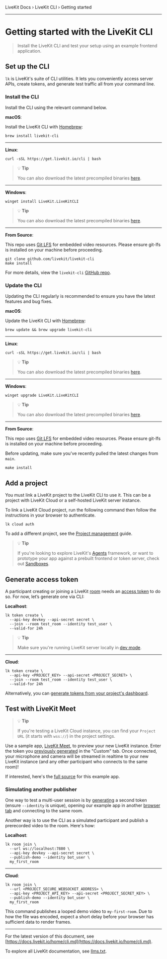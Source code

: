 LiveKit Docs › LiveKit CLI › Getting started

---

# Getting started with the LiveKit CLI

> Install the LiveKit CLI and test your setup using an example frontend application.

## Set up the CLI

`lk` is LiveKit's suite of CLI utilities. It lets you conveniently access server APIs, create tokens, and generate test traffic all from your command line.

### Install the CLI

Install the CLI using the relevant command below.

**macOS**:

Install the LiveKit CLI with [Homebrew](https://brew.sh/):

```text
brew install livekit-cli

```

---

**Linux**:

```text
curl -sSL https://get.livekit.io/cli | bash

```

> 💡 **Tip**
> 
> You can also download the latest precompiled binaries [here](https://github.com/livekit/livekit-cli/releases/latest).

---

**Windows**:

```text
winget install LiveKit.LiveKitCLI

```

> 💡 **Tip**
> 
> You can also download the latest precompiled binaries [here](https://github.com/livekit/livekit-cli/releases/latest).

---

**From Source**:

This repo uses [Git LFS](https://git-lfs.github.com/) for embedded video resources. Please ensure git-lfs is installed on your machine before proceeding.

```text
git clone github.com/livekit/livekit-cli
make install

```

For more details, view the `livekit-cli` [GitHub repo](https://github.com/livekit/livekit-cli#usage).

### Update the CLI

Updating the CLI regularly is recommended to ensure you have the latest features and bug fixes.

**macOS**:

Update the LiveKit CLI with [Homebrew](https://brew.sh/):

```text
brew update && brew upgrade livekit-cli

```

---

**Linux**:

```text
curl -sSL https://get.livekit.io/cli | bash

```

> 💡 **Tip**
> 
> You can also download the latest precompiled binaries [here](https://github.com/livekit/livekit-cli/releases/latest).

---

**Windows**:

```text
winget upgrade LiveKit.LiveKitCLI

```

> 💡 **Tip**
> 
> You can also download the latest precompiled binaries [here](https://github.com/livekit/livekit-cli/releases/latest).

---

**From Source**:

This repo uses [Git LFS](https://git-lfs.github.com/) for embedded video resources. Please ensure git-lfs is installed on your machine before proceeding.

Before updating, make sure you've recently pulled the latest changes from `main`.

```text
make install

```

## Add a project

You must link a LiveKit project to the LiveKit CLI to use it. This can be a project with LiveKit Cloud or a self-hosted LiveKit server instance.

To link a LiveKit Cloud project, run the following command then follow the instructions in your browser to authenticate.

```shell
lk cloud auth

```

To add a different project, see the [Project management](https://docs.livekit.io/home/cli/projects.md) guide.

> 💡 **Tip**
> 
> If you're looking to explore LiveKit's [Agents](https://docs.livekit.io/agents.md) framework, or want to prototype your app against a prebuilt frontend or token server, check out [Sandboxes](https://docs.livekit.io/home/cloud/sandbox.md).

## Generate access token

A participant creating or joining a LiveKit [room](https://docs.livekit.io/home/concepts/api-primitives.md) needs an [access token](https://docs.livekit.io/home/concepts/authentication.md) to do so. For now, let’s generate one via CLI:

**Localhost**:

```shell
lk token create \
  --api-key devkey --api-secret secret \
  --join --room test_room --identity test_user \
  --valid-for 24h

```

> 💡 **Tip**
> 
> Make sure you're running LiveKit server locally in [dev mode](https://docs.livekit.io/home/self-hosting/local.md#dev-mode).

---

**Cloud**:

```shell
lk token create \
  --api-key <PROJECT_KEY> --api-secret <PROJECT_SECRET> \
  --join --room test_room --identity test_user \
  --valid-for 24h

```

Alternatively, you can [generate tokens from your project's dashboard](https://cloud.livekit.io/projects/p_/settings/keys).

## Test with LiveKit Meet

> 💡 **Tip**
> 
> If you're testing a LiveKit Cloud instance, you can find your `Project URL` (it starts with `wss://`) in the project settings.

Use a sample app, [LiveKit Meet](https://meet.livekit.io), to preview your new LiveKit instance. Enter the token you [previously generated](#generate-access-token) in the "Custom" tab. Once connected, your microphone and camera will be streamed in realtime to your new LiveKit instance (and any other participant who connects to the same room)!

If interested, here's the [full source](https://github.com/livekit-examples/meet) for this example app.

### Simulating another publisher

One way to test a multi-user session is by [generating](#generate-access-token) a second token (ensure `--identity` is unique), opening our example app in another [browser tab](https://meet.livekit.io) and connecting to the same room.

Another way is to use the CLI as a simulated participant and publish a prerecorded video to the room. Here's how:

**Localhost**:

```shell
lk room join \
  --url ws://localhost:7880 \
  --api-key devkey --api-secret secret \
  --publish-demo --identity bot_user \
  my_first_room

```

---

**Cloud**:

```shell
lk room join \
  --url <PROJECT_SECURE_WEBSOCKET_ADDRESS> \
  --api-key <PROJECT_API_KEY> --api-secret <PROJECT_SECRET_KEY> \
  --publish-demo --identity bot_user \
  my_first_room

```

This command publishes a looped demo video to `my-first-room`. Due to how the file was encoded, expect a short delay before your browser has sufficient data to render frames.

---


For the latest version of this document, see [https://docs.livekit.io/home/cli.md](https://docs.livekit.io/home/cli.md).

To explore all LiveKit documentation, see [llms.txt](https://docs.livekit.io/llms.txt).